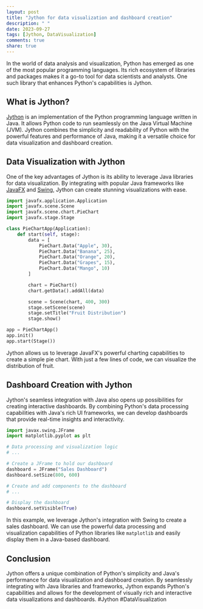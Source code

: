 ```yaml
---
layout: post
title: "Jython for data visualization and dashboard creation"
description: " "
date: 2023-09-27
tags: [Jython, DataVisualization]
comments: true
share: true
---
```


In the world of data analysis and visualization, Python has emerged as one of the most popular programming languages. Its rich ecosystem of libraries and packages makes it a go-to tool for data scientists and analysts. One such library that enhances Python's capabilities is Jython.

## What is Jython?

[Jython](http://www.jython.org) is an implementation of the Python programming language written in Java. It allows Python code to run seamlessly on the Java Virtual Machine (JVM). Jython combines the simplicity and readability of Python with the powerful features and performance of Java, making it a versatile choice for data visualization and dashboard creation.

## Data Visualization with Jython

One of the key advantages of Jython is its ability to leverage Java libraries for data visualization. By integrating with popular Java frameworks like [JavaFX](https://openjfx.io/) and [Swing](https://docs.oracle.com/javase/tutorial/uiswing/), Jython can create stunning visualizations with ease.

```python
import javafx.application.Application
import javafx.scene.Scene
import javafx.scene.chart.PieChart
import javafx.stage.Stage

class PieChartApp(Application):
    def start(self, stage):
        data = [
            PieChart.Data("Apple", 30),
            PieChart.Data("Banana", 25),
            PieChart.Data("Orange", 20),
            PieChart.Data("Grapes", 15),
            PieChart.Data("Mango", 10)
        ]

        chart = PieChart()
        chart.getData().addAll(data)

        scene = Scene(chart, 400, 300)
        stage.setScene(scene)
        stage.setTitle("Fruit Distribution")
        stage.show()

app = PieChartApp()
app.init()
app.start(Stage())
```

Jython allows us to leverage JavaFX's powerful charting capabilities to create a simple pie chart. With just a few lines of code, we can visualize the distribution of fruit.

## Dashboard Creation with Jython

Jython's seamless integration with Java also opens up possibilities for creating interactive dashboards. By combining Python's data processing capabilities with Java's rich UI frameworks, we can develop dashboards that provide real-time insights and interactivity.

```python
import javax.swing.JFrame
import matplotlib.pyplot as plt

# Data processing and visualization logic
# ...

# Create a JFrame to hold our dashboard
dashboard = JFrame("Sales Dashboard")
dashboard.setSize(800, 600)

# Create and add components to the dashboard
# ...

# Display the dashboard
dashboard.setVisible(True)
```

In this example, we leverage Jython's integration with Swing to create a sales dashboard. We can use the powerful data processing and visualization capabilities of Python libraries like `matplotlib` and easily display them in a Java-based dashboard.

## Conclusion

Jython offers a unique combination of Python's simplicity and Java's performance for data visualization and dashboard creation. By seamlessly integrating with Java libraries and frameworks, Jython expands Python's capabilities and allows for the development of visually rich and interactive data visualizations and dashboards. #Jython #DataVisualization